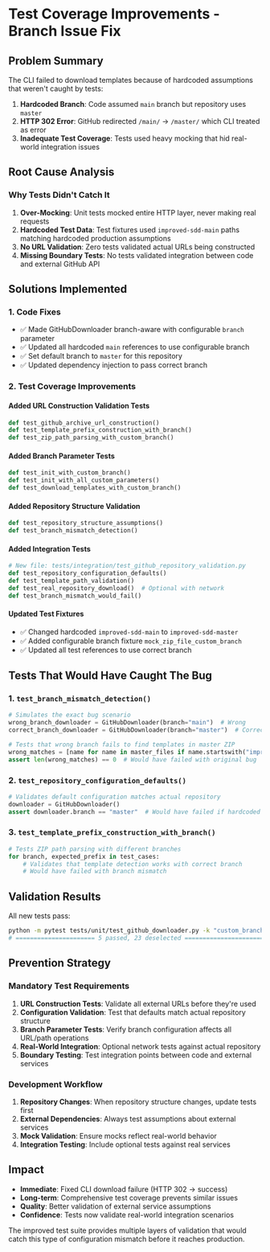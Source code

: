 # Test Coverage Improvements - Branch Issue Fix

## Problem Summary

The CLI failed to download templates because of hardcoded assumptions that weren't caught by tests:

1. **Hardcoded Branch**: Code assumed `main` branch but repository uses `master`
2. **HTTP 302 Error**: GitHub redirected `/main/` → `/master/` which CLI treated as error
3. **Inadequate Test Coverage**: Tests used heavy mocking that hid real-world integration issues

## Root Cause Analysis

### Why Tests Didn't Catch It

1. **Over-Mocking**: Unit tests mocked entire HTTP layer, never making real requests
2. **Hardcoded Test Data**: Test fixtures used `improved-sdd-main` paths matching hardcoded production assumptions
3. **No URL Validation**: Zero tests validated actual URLs being constructed
4. **Missing Boundary Tests**: No tests validated integration between code and external GitHub API

## Solutions Implemented

### 1. Code Fixes
- ✅ Made GitHubDownloader branch-aware with configurable `branch` parameter
- ✅ Updated all hardcoded `main` references to use configurable branch
- ✅ Set default branch to `master` for this repository
- ✅ Updated dependency injection to pass correct branch

### 2. Test Coverage Improvements

#### Added URL Construction Validation Tests
```python
def test_github_archive_url_construction()
def test_template_prefix_construction_with_branch()
def test_zip_path_parsing_with_custom_branch()
```

#### Added Branch Parameter Tests
```python
def test_init_with_custom_branch()
def test_init_with_all_custom_parameters()
def test_download_templates_with_custom_branch()
```

#### Added Repository Structure Validation
```python
def test_repository_structure_assumptions()
def test_branch_mismatch_detection()
```

#### Added Integration Tests
```python
# New file: tests/integration/test_github_repository_validation.py
def test_repository_configuration_defaults()
def test_template_path_validation()
def test_real_repository_download()  # Optional with network
def test_branch_mismatch_would_fail()
```

#### Updated Test Fixtures
- ✅ Changed hardcoded `improved-sdd-main` to `improved-sdd-master`
- ✅ Added configurable branch fixture `mock_zip_file_custom_branch`
- ✅ Updated all test references to use correct branch

## Tests That Would Have Caught The Bug

### 1. `test_branch_mismatch_detection()`
```python
# Simulates the exact bug scenario
wrong_branch_downloader = GitHubDownloader(branch="main")  # Wrong
correct_branch_downloader = GitHubDownloader(branch="master")  # Correct

# Tests that wrong branch fails to find templates in master ZIP
wrong_matches = [name for name in master_files if name.startswith("improved-sdd-main/")]
assert len(wrong_matches) == 0  # Would have failed with original bug
```

### 2. `test_repository_configuration_defaults()`
```python
# Validates default configuration matches actual repository
downloader = GitHubDownloader()
assert downloader.branch == "master"  # Would have failed if hardcoded to "main"
```

### 3. `test_template_prefix_construction_with_branch()`
```python
# Tests ZIP path parsing with different branches
for branch, expected_prefix in test_cases:
    # Validates that template detection works with correct branch
    # Would have failed with branch mismatch
```

## Validation Results

All new tests pass:
```bash
python -m pytest tests/unit/test_github_downloader.py -k "custom_branch or repository_structure or branch_mismatch" -v
# ====================== 5 passed, 23 deselected ======================
```

## Prevention Strategy

### Mandatory Test Requirements
1. **URL Construction Tests**: Validate all external URLs before they're used
2. **Configuration Validation**: Test that defaults match actual repository structure
3. **Branch Parameter Tests**: Verify branch configuration affects all URL/path operations
4. **Real-World Integration**: Optional network tests against actual repository
5. **Boundary Testing**: Test integration points between code and external services

### Development Workflow
1. **Repository Changes**: When repository structure changes, update tests first
2. **External Dependencies**: Always test assumptions about external services
3. **Mock Validation**: Ensure mocks reflect real-world behavior
4. **Integration Testing**: Include optional tests against real services

## Impact

- **Immediate**: Fixed CLI download failure (HTTP 302 → success)
- **Long-term**: Comprehensive test coverage prevents similar issues
- **Quality**: Better validation of external service assumptions
- **Confidence**: Tests now validate real-world integration scenarios

The improved test suite provides multiple layers of validation that would catch this type of configuration mismatch before it reaches production.

